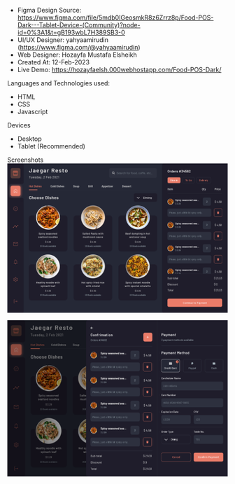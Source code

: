 - Figma Design Source: https://www.figma.com/file/5mdb0IGeosmkR8z6Zrrz8p/Food-POS-Dark---Tablet-Device-(Community)?node-id=0%3A1&t=gB193wbL7H389SB3-0
- UI/UX Designer: yahyaamirudin (https://www.figma.com/@yahyaamirudin)
- Web Designer: Hozayfa Mustafa Elsheikh
- Created At: 12-Feb-2023
- Live Demo: https://hozayfaelsh.000webhostapp.com/Food-POS-Dark/

Languages and Technologies used:
- HTML
- CSS
- Javascript

Devices
- Desktop
- Tablet (Recommended)

Screenshots
![alt text](https://github.com/hozayfamustafaelsheikh/Food-POS-Dark-Tablet-Device--Community-/blob/main/assets/img/Screenshots/Firefox_Screenshot_2023-02-12T14-13-58.718Z.png?raw=true)

![alt text](https://github.com/hozayfamustafaelsheikh/Food-POS-Dark-Tablet-Device--Community-/blob/main/assets/img/Screenshots/Firefox_Screenshot_2023-02-13T13-08-07.343Z.png?raw=true)
